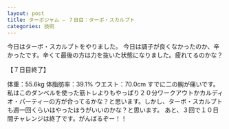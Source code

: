 ```yaml
---
layout: post
title: ターボジャム – ７日目：ターボ・スカルプト
categories: 技術
---
```


今日はターボ・スカルプトをやりました。
今日は調子が良くなかったのか、辛かったです。辛くて最後の方は力を抜いた状態になりました。疲れてるのかな？

【７日目終了】

体重：55.6kg
体脂肪率：39.1%
ウエスト：70.0cm
すでに二の腕が痛いです。
私はこのダンベルを使った筋トレよりもやっぱり２０分ワークアウトかカルディオ・パーティーの方が合ってるかな？と思います。しかし、ターボ・スカルプトも週一回くらいはやったほうがいいのかな？と思います。
あと、３回で１０日間チャレンジは終了です。がんばるぞー！！

